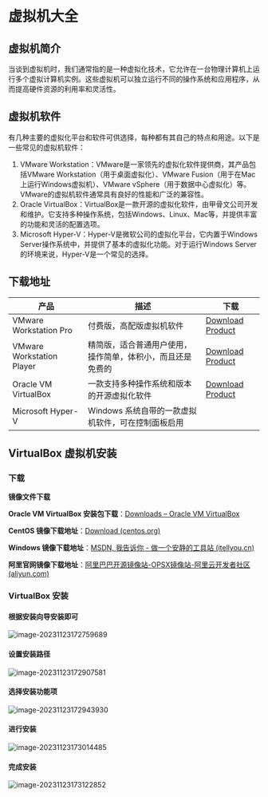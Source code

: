 # 虚拟机大全

## 虚拟机简介
当谈到虚拟机时，我们通常指的是一种虚拟化技术，它允许在一台物理计算机上运行多个虚拟计算机实例。这些虚拟机可以独立运行不同的操作系统和应用程序，从而提高硬件资源的利用率和灵活性。

## 虚拟机软件
有几种主要的虚拟化平台和软件可供选择，每种都有其自己的特点和用途。以下是一些常见的虚拟机软件：
1. VMware Workstation：VMware是一家领先的虚拟化软件提供商，其产品包括VMware Workstation（用于桌面虚拟化）、VMware Fusion（用于在Mac上运行Windows虚拟机）、VMware vSphere（用于数据中心虚拟化）等。VMware的虚拟机软件通常具有良好的性能和广泛的兼容性。
2. Oracle VirtualBox：VirtualBox是一款开源的虚拟化软件，由甲骨文公司开发和维护。它支持多种操作系统，包括Windows、Linux、Mac等，并提供丰富的功能和灵活的配置选项。
3. Microsoft Hyper-V：Hyper-V是微软公司的虚拟化平台，它内置于Windows Server操作系统中，并提供了基本的虚拟化功能。对于运行Windows Server的环境来说，Hyper-V是一个常见的选择。

## 下载地址

| 产品                      | 描述                                                       | 下载                                                         |
| ------------------------- | ---------------------------------------------------------- | ------------------------------------------------------------ |
| VMware Workstation Pro    | 付费版，高配版虚拟机软件                                   | [Download Product](https://customerconnect.vmware.com/en/downloads/info/slug/desktop_end_user_computing/vmware_workstation_pro/17_0) |
| VMware Workstation Player | 精简版，适合普通用户使用，操作简单，体积小，而且还是免费的 | [Download Product](https://customerconnect.vmware.com/en/downloads/info/slug/desktop_end_user_computing/vmware_workstation_player/17_0) |
| Oracle VM VirtualBox      | 一款支持多种操作系统和版本的开源虚拟化软件                 | [Download Product](https://www.virtualbox.org/wiki/Downloads) |
| Microsoft Hyper-V         | Windows 系统自带的一款虚拟机软件，可在控制面板启用         |                                                              |

## VirtualBox 虚拟机安装

### 下载

**镜像文件下载**

**Oracle VM VirtualBox 安装包下载**：[Downloads – Oracle VM VirtualBox](https://www.virtualbox.org/wiki/Downloads)

**CentOS 镜像下载地址**：[Download (centos.org)](https://www.centos.org/download/)

**Windows 镜像下载地址**：[MSDN, 我告诉你 - 做一个安静的工具站 (itellyou.cn)](https://msdn.itellyou.cn/)

**阿里官网镜像下载地址**：[阿里巴巴开源镜像站-OPSX镜像站-阿里云开发者社区 (aliyun.com)](https://developer.aliyun.com/mirror/)

### VirtualBox 安装

#### 根据安装向导安装即可

![image-20231123172759689](https://psf-markdown.oss-cn-shanghai.aliyuncs.com/assets/image-20231123172759689.png?x-oss-process=image)

#### 设置安装路径

![image-20231123172907581](https://psf-markdown.oss-cn-shanghai.aliyuncs.com/assets/image-20231123172907581.png?x-oss-process=image)

#### 选择安装功能项

![image-20231123172943930](https://psf-markdown.oss-cn-shanghai.aliyuncs.com/assets/image-20231123172943930.png?x-oss-process=image)

#### 进行安装

![image-20231123173014485](https://psf-markdown.oss-cn-shanghai.aliyuncs.com/assets/image-20231123173014485.png?x-oss-process=image)

#### 完成安装

![image-20231123173122852](https://psf-markdown.oss-cn-shanghai.aliyuncs.com/assets/image-20231123173122852.png?x-oss-process=image)
